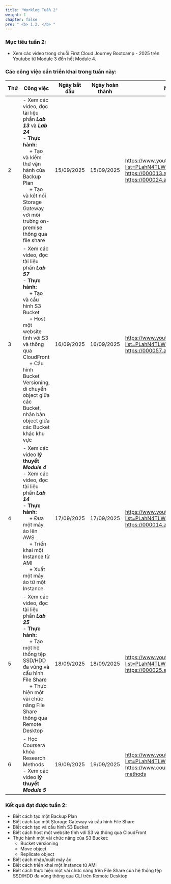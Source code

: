 ```yaml
---
title: "Worklog Tuần 2"
weight: 1
chapter: false
pre: " <b> 1.2. </b> "
---
```


### Mục tiêu tuần 2:

* Xem các video trong chuỗi First Cloud Journey Bootcamp - 2025 trên Youtube từ Module 3 đến hết Module 4.

### Các công việc cần triển khai trong tuần này:
| Thứ | Công việc                                                                                                                                                                                                                                                                                                   | Ngày bắt đầu | Ngày hoàn thành | Nguồn tài liệu                                                                                                                                                   |
| --- | ----------------------------------------------------------------------------------------------------------------------------------------------------------------------------------------------------------------------------------------------------------------------------------------------------------- | ------------ | --------------- | ---------------------------------------------------------------------------------------------------------------------------------------------------------------- |
| 2   | - Xem các video, đọc tài liệu phần **<i>Lab 13</i>** và **<i>Lab 24</i>** <br> - **Thực hành:** <br>&emsp; + Tạo và kiểm thử vận hành của Backup Plan <br>&emsp; + Tạo và kết nối Storage Gateway với môi trường on-premise thông qua file share                                                            | 15/09/2025   | 15/09/2025      | <https://www.youtube.com/playlist?list=PLahN4TLWtox2a3vElknwzU_urND8hLn1i> <br> <https://000013.awsstudygroup.com/vi> <br> <https://000024.awsstudygroup.com/vi> |
| 3   | - Xem các video, đọc tài liệu phần **<i>Lab 57</i>** <br> - **Thực hành:** <br>&emsp; + Tạo và cấu hình S3 Bucket <br>&emsp; + Host một website tĩnh với S3 và thông qua CloudFront <br>&emsp; + Cấu hình Bucket Versioning, di chuyển object giữa các Bucket, nhân bản object giữa các Bucket khác khu vực | 16/09/2025   | 16/09/2025      | <https://www.youtube.com/playlist?list=PLahN4TLWtox2a3vElknwzU_urND8hLn1i> <br> <https://000057.awsstudygroup.com/vi>                                            |
| 4   | - Xem các video **lý thuyết** **<i>Module 4</i>** <br> - Xem các video, đọc tài liệu phần **<i>Lab 14</i>** <br> - **Thực hành:** <br>&emsp; + Đưa một máy ảo lên AWS <br>&emsp; + Triển khai một Instance từ AMI <br>&emsp; + Xuất một máy ảo từ một Instance                                              | 17/09/2025   | 17/09/2025      | <https://www.youtube.com/playlist?list=PLahN4TLWtox2a3vElknwzU_urND8hLn1i> <br> <https://000014.awsstudygroup.com/vi>                                            |
| 5   | - Xem các video, đọc tài liệu phần **<i>Lab 25</i>** <br> - **Thực hành:** <br>&emsp; + Tạo một hệ thống tệp SSD/HDD đa vùng và cấu hình File Share <br>&emsp; + Thực hiện một vài chức năng File Share thông qua Remote Desktop                                                                            | 18/09/2025   | 18/09/2025      | <https://www.youtube.com/playlist?list=PLahN4TLWtox2a3vElknwzU_urND8hLn1i> <br> <https://000025.awsstudygroup.com/vi>                                            |
| 6   | - Học Coursera khóa Research Methods <br> - Xem các video **lý thuyết** **<i>Module 5</i>**                                                                                                                                                                                                                 | 19/09/2025   | 19/09/2025      | <https://www.youtube.com/playlist?list=PLahN4TLWtox2a3vElknwzU_urND8hLn1i> <br> <https://www.coursera.org/learn/research-methods>                                |


### Kết quả đạt được tuần 2:

* Biết cách tạo một Backup Plan
* Biết cách tạo một Storage Gateway và cấu hình File Share
* Biết cách tạo và cấu hình S3 Bucket
* Biết cách host một website tĩnh với S3 và thông qua CloudFront
* Thực hành một vài chức năng của S3 Bucket:
  * Bucket versioning
  * Move object 
  * Replicate object 
* Biết cách nhập/xuất máy ảo 
* Biết cách triển khai một Instance từ AMI
* Biết cách thực hiện một vài chức năng trên File Share của hệ thống tệp SSD/HDD đa vùng thông qua CLI trên Remote Desktop


